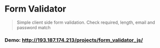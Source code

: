 # Form Validator

> Simple client side form validation. 
> Check required, length, email and password match

### Demo: http://193.187.174.213/projects/form_validator_js/
